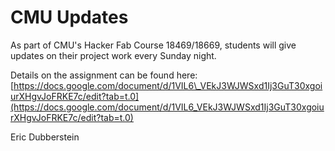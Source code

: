 # CMU Updates

As part of CMU's Hacker Fab Course 18469/18669, students will give updates on their project work every Sunday night.&#x20;

Details on the assignment can be found here: [https://docs.google.com/document/d/1VIL6\_VEkJ3WJWSxd1Ij3GuT30xgoiurXHgvJoFRKE7c/edit?tab=t.0](https://docs.google.com/document/d/1VIL6_VEkJ3WJWSxd1Ij3GuT30xgoiurXHgvJoFRKE7c/edit?tab=t.0)

Eric Dubberstein
